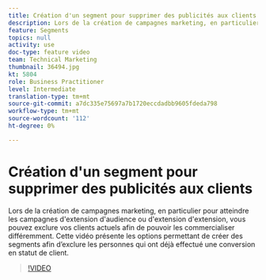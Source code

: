 ```yaml
---
title: Création d'un segment pour supprimer des publicités aux clients
description: Lors de la création de campagnes marketing, en particulier pour atteindre les campagnes d'extension d'audience ou d'extension d'extension, vous pouvez exclure vos clients actuels afin de pouvoir les commercialiser différemment. Cette vidéo présente les options permettant de créer des segments afin d’exclure les personnes qui ont déjà effectué une conversion en statut de client.
feature: Segments
topics: null
activity: use
doc-type: feature video
team: Technical Marketing
thumbnail: 36494.jpg
kt: 5804
role: Business Practitioner
level: Intermediate
translation-type: tm+mt
source-git-commit: a7dc335e75697a7b1720eccdadbb9605fdeda798
workflow-type: tm+mt
source-wordcount: '112'
ht-degree: 0%

---
```



# Création d&#39;un segment pour supprimer des publicités aux clients

Lors de la création de campagnes marketing, en particulier pour atteindre les campagnes d&#39;extension d&#39;audience ou d&#39;extension d&#39;extension, vous pouvez exclure vos clients actuels afin de pouvoir les commercialiser différemment. Cette vidéo présente les options permettant de créer des segments afin d’exclure les personnes qui ont déjà effectué une conversion en statut de client.

>[!VIDEO](https://video.tv.adobe.com/v/36494/?quality=12&learn=on)
